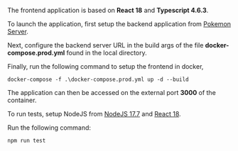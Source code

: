 The frontend application is based on **React 18** and **Typescript 4.6.3**.

To launch the application, first setup the backend application from [Pokemon Server](https://github.com/AjaSharma93/pokemon_server).

Next, configure the backend server URL in the build args of the file **docker-compose.prod.yml** found in the local directory.

Finally, run the following command to setup the frontend in docker,
```
docker-compose -f .\docker-compose.prod.yml up -d --build  
```

The application can then be accessed on the external port **3000** of the container.

To run tests, setup NodeJS from [NodeJS 17.7](https://nodejs.org/download/release/v17.7.2/) and [React 18](https://reactjs.org/blog/2022/03/08/react-18-upgrade-guide.html).

Run the following command:
```
npm run test
```
